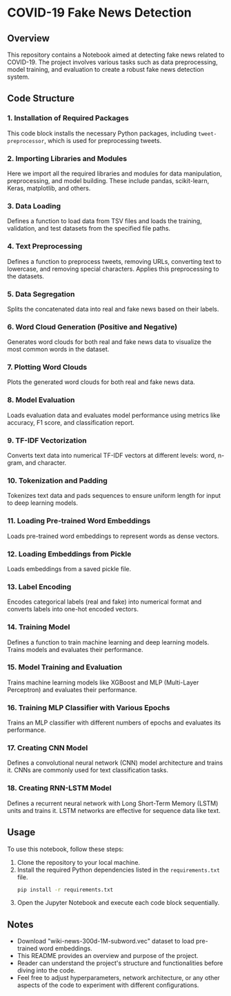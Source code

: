 # COVID-19 Fake News Detection

## Overview 

This repository contains a Notebook aimed at detecting fake news related to COVID-19. The project involves various tasks such as data preprocessing, model training, and evaluation to create a robust fake news detection system.

## Code Structure

### 1. Installation of Required Packages
This code block installs the necessary Python packages, including `tweet-preprocessor`, which is used for preprocessing tweets.

### 2. Importing Libraries and Modules
Here we import all the required libraries and modules for data manipulation, preprocessing, and model building. These include pandas, scikit-learn, Keras, matplotlib, and others.

### 3. Data Loading
Defines a function to load data from TSV files and loads the training, validation, and test datasets from the specified file paths.

### 4. Text Preprocessing
Defines a function to preprocess tweets, removing URLs, converting text to lowercase, and removing special characters. Applies this preprocessing to the datasets.

### 5. Data Segregation
Splits the concatenated data into real and fake news based on their labels.

### 6. Word Cloud Generation (Positive and Negative)
Generates word clouds for both real and fake news data to visualize the most common words in the dataset.

### 7. Plotting Word Clouds
Plots the generated word clouds for both real and fake news data.

### 8. Model Evaluation
Loads evaluation data and evaluates model performance using metrics like accuracy, F1 score, and classification report.

### 9. TF-IDF Vectorization
Converts text data into numerical TF-IDF vectors at different levels: word, n-gram, and character.

### 10. Tokenization and Padding
Tokenizes text data and pads sequences to ensure uniform length for input to deep learning models.

### 11. Loading Pre-trained Word Embeddings
Loads pre-trained word embeddings to represent words as dense vectors.

### 12. Loading Embeddings from Pickle
Loads embeddings from a saved pickle file.

### 13. Label Encoding
Encodes categorical labels (real and fake) into numerical format and converts labels into one-hot encoded vectors.

### 14. Training Model
Defines a function to train machine learning and deep learning models. Trains models and evaluates their performance.

### 15. Model Training and Evaluation
Trains machine learning models like XGBoost and MLP (Multi-Layer Perceptron) and evaluates their performance.

### 16. Training MLP Classifier with Various Epochs
Trains an MLP classifier with different numbers of epochs and evaluates its performance.

### 17. Creating CNN Model
Defines a convolutional neural network (CNN) model architecture and trains it. CNNs are commonly used for text classification tasks.

### 18. Creating RNN-LSTM Model
Defines a recurrent neural network with Long Short-Term Memory (LSTM) units and trains it. LSTM networks are effective for sequence data like text.

## Usage
To use this notebook, follow these steps:

1. Clone the repository to your local machine.
2. Install the required Python dependencies listed in the `requirements.txt` file.
    ```bash
    pip install -r requirements.txt
    ```
3. Open the Jupyter Notebook and execute each code block sequentially.

## Notes
- Download "wiki-news-300d-1M-subword.vec" dataset to load pre-trained word embeddings.
- This README provides an overview and purpose of the project. 
- Reader can understand the project's structure and functionalities before diving into the code.
- Feel free to adjust hyperparameters, network architecture, or any other aspects of the code to experiment with different configurations.


